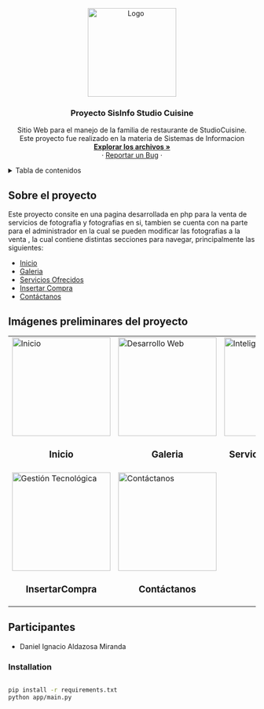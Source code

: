<div align="center">
    <a href="https://github.com/Daniel171202/Proyecto-sis-info-v2">
        <img src="https://scontent.flpb3-1.fna.fbcdn.net/v/t39.30808-6/304782302_448016080681650_7650109690711784026_n.jpg?_nc_cat=101&ccb=1-7&_nc_sid=09cbfe&_nc_ohc=Gg9c60ofnwwAX-HTQJV&_nc_ht=scontent.flpb3-1.fna&oh=00_AfAWOXiytsC7UHZbZ0QoaDriKHmDnP3eveCZaRqgFBBDkg&oe=644CE87E" alt="Logo" width="180" height="180">
    </a>
    <h3 align="center">Proyecto SisInfo Studio Cuisine</h3>
    <p align="center">
        Sitio Web para el manejo de la familia de restaurante de StudioCuisine. 
        <br />
        Este proyecto fue realizado en la materia de Sistemas de Informacion
        <br />
        <a href="https://github.com/Daniel171202/Proyecto-sis-info-v2"><strong>Explorar los archivos »</strong></a>
        <br>
        ·
        <a href="https://github.com/Daniel171202/Proyecto-sis-info-v2/issues">Reportar un Bug</a>
        ·
    </p>
    
</div>
<details>
  <summary>Tabla de contenidos</summary>
  <ol>
    <li>
      <a href="#Sobre-el-proyecto">Sobre el proyecto</a>
    </li>
    <li>
      <a href="#Imágenes-preliminares-del-proyecto">Imágenes preliminares del proyecto</a>
    </li>
    <li>
      <a href="#Participantes">Participantes</a>
    </li>
  </ol>
</details>

## Sobre el proyecto
Este proyecto consite en una pagina desarrollada en php para la venta de servicios de fotografia y fotografias en si, tambien se cuenta con na parte para el administrador en la cual se pueden modificar las fotografias a la venta , la cual contiene
distintas secciones para navegar, principalmente las siguientes:
* <a href="Index.html">Inicio</a>
* <a href="Galeria.php">Galeria</a>
* <a href="Servicios.php">Servicios Ofrecidos</a>
* <a href="InsertaCompra.php">Insertar Compra</a>
* <a href="Contactanos.html">Contáctanos</a>

## Imágenes preliminares del proyecto

<div align="center">
  <table>
    <tr>
      <td>
        <a href="imagenes-preliminares/index.png" onclick="window.open(this.href,'_blank','width=800,height=600');return false;">
          <img src="imagenes-preliminares/index.png" alt="Inicio" width="200"/>
        </a>
        <h3 align="center">Inicio</h3>
      </td>
      <td>
        <a href="imagenes-preliminares/desarrollo web.png" onclick="window.open(this.href,'_blank','width=800,height=600');return false;">
          <img src="imagenes-preliminares/desarrollo web.png" alt="Desarrollo Web" width="200"/>
        </a>
        <h3 align="center">Galeria</h3>
      </td>
      <td>
        <a href="imagenes-preliminares/inteligencia artificial.png" onclick="window.open(this.href,'_blank','width=800,height=600');return false;">
          <img src="imagenes-preliminares/inteligencia artificial.png" alt="Inteligencia Artificial" width="200"/>
        </a>
        <h3 align="center">Servicios Ofrecidos</h3>
      </td>
    </tr>
    <tr>
      <td>
        <a href="imagenes-preliminares/gestion tecnologica.png" onclick="window.open(this.href,'_blank','width=800,height=600');return false;">
          <img src="imagenes-preliminares/gestion tecnologica.png" alt="Gestión Tecnológica" width="200"/>
        </a>
        <h3 align="center">InsertarCompra</h3>
      </td>
      <td>
        <a href="imagenes-preliminares/contactanos.png" onclick="window.open(this.href,'_blank','width=800,height=600');return false;">
          <img src="imagenes-preliminares/contactanos.png" alt="Contáctanos" width="200"/>
        </a>
        <h3 align="center">Contáctanos</h3>
      </td>
    </tr>
  </table>
</div>

## Participantes
* Daniel Ignacio Aldazosa Miranda

### Installation

```bash

pip install -r requirements.txt
python app/main.py
```

